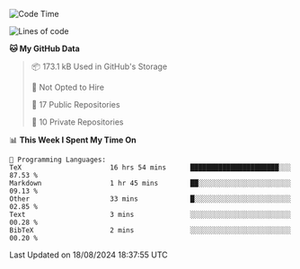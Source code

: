 <!--START_SECTION:waka-->
![Code Time](http://img.shields.io/badge/Code%20Time-1%2C017%20hrs%2021%20mins-blue)

![Lines of code](https://img.shields.io/badge/From%20Hello%20World%20I%27ve%20Written-218.0%20thousand%20lines%20of%20code-blue)

**🐱 My GitHub Data** 

> 📦 173.1 kB Used in GitHub's Storage 
 > 
> 🚫 Not Opted to Hire
 > 
> 📜 17 Public Repositories 
 > 
> 🔑 10 Private Repositories 
 > 
📊 **This Week I Spent My Time On** 

```text
💬 Programming Languages: 
TeX                      16 hrs 54 mins      ██████████████████████░░░   87.53 % 
Markdown                 1 hr 45 mins        ██░░░░░░░░░░░░░░░░░░░░░░░   09.13 % 
Other                    33 mins             █░░░░░░░░░░░░░░░░░░░░░░░░   02.85 % 
Text                     3 mins              ░░░░░░░░░░░░░░░░░░░░░░░░░   00.28 % 
BibTeX                   2 mins              ░░░░░░░░░░░░░░░░░░░░░░░░░   00.20 % 
```


 Last Updated on 18/08/2024 18:37:55 UTC
<!--END_SECTION:waka-->
